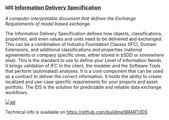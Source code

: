 ### IdS [Information Delivery Specification](https://technical.buildingsmart.org/projects/information-delivery-specification-ids/)

*A computer interpretable document that defines the Exchange Requirements of model based exchange.*

The Information Delivery Specification defines how objects, classifications, properties, and even values and units need to be delivered and exchanged. This can be a combination of Industry Foundation Classes (IFC), Domain Extensions, and additional classifications and properties (national agreements or company specific ones; either stored in bSDD or somewhere else). This is the standard to use to define your Level of Information Needs. It brings validation of IFC to the client, the modeler and the Software Tools that perform (automated) analyses. It is a core component that can be used as a contract to deliver the correct information. It holds the ability to create localized and use-case specific requirements for your projects and asset portfolio. The IDS is the solution for predictable and reliable data exchange workflows.

[![alt](https://camo.githubusercontent.com/7043cfe980db7200788994b28ef37e24418e57ce15327137b61f28775a3032e3/68747470733a2f2f746563686e6963616c2e6275696c64696e67736d6172742e6f72672f77702d636f6e74656e742f75706c6f6164732f323032302f30372f494c532e706e67)](https://camo.githubusercontent.com/7043cfe980db7200788994b28ef37e24418e57ce15327137b61f28775a3032e3/68747470733a2f2f746563686e6963616c2e6275696c64696e67736d6172742e6f72672f77702d636f6e74656e742f75706c6f6164732f323032302f30372f494c532e706e67)

Technical info is available on https://github.com/buildingSMART/IDS